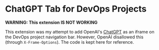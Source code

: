 # ChatGPT Tab for DevOps Projects

**WARNING: This extension IS NOT WORKING**

This extension was my attempt to add OpenAI's [ChatGPT](https://chat.openai.com/chat) as an iframe on the DevOps project navigation bar. However, OpenAI disallowed this (through `X-Frame-Options`).
The code is kept here for reference.